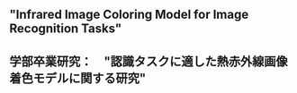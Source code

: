 ## "Infrared Image Coloring Model for Image Recognition Tasks"
## 学部卒業研究：　"認識タスクに適した熱赤外線画像着色モデルに関する研究"
